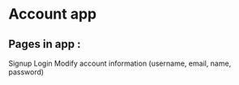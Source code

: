 # Account app

## Pages in app :

Signup
Login
Modify account information (username, email, name, password)
